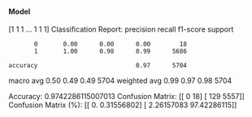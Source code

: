 #### Model
[1 1 1 ... 1 1 1]
Classification Report:
              precision    recall  f1-score   support

           0       0.00      0.00      0.00        18
           1       1.00      0.98      0.99      5686

    accuracy                           0.97      5704
   macro avg       0.50      0.49      0.49      5704
weighted avg       0.99      0.97      0.98      5704

Accuracy: 0.9742286115007013
Confusion Matrix:
[[   0   18]
 [ 129 5557]]
Confusion Matrix (%):
[[ 0.          0.31556802]
 [ 2.26157083 97.42286115]]
